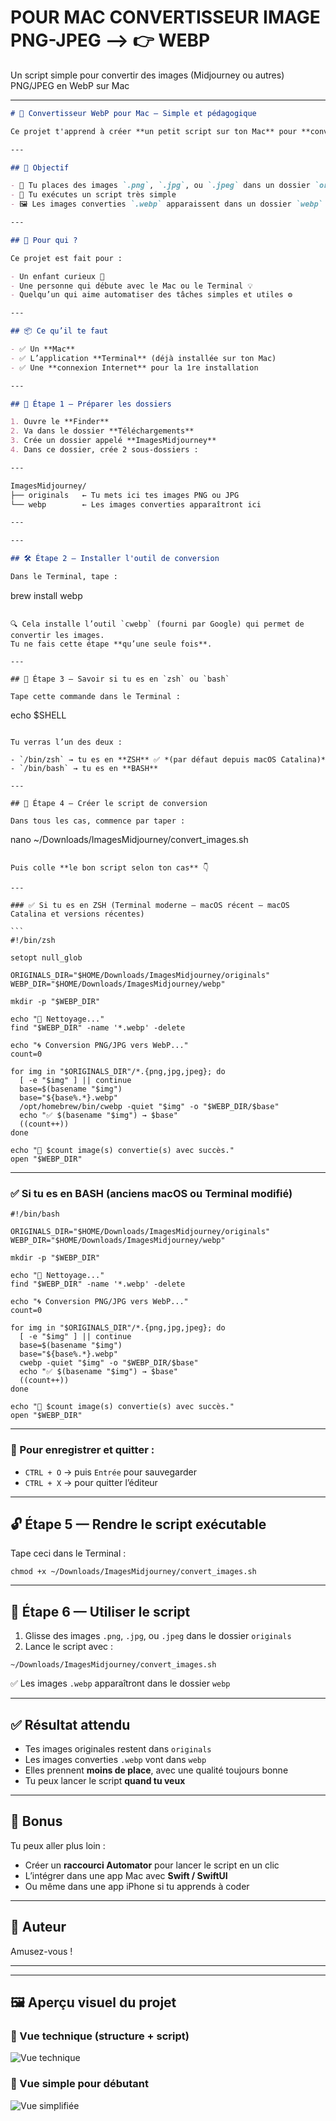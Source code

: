 # POUR MAC CONVERTISSEUR IMAGE PNG-JPEG --> 👉 WEBP 
Un script simple pour convertir des images (Midjourney ou autres) PNG/JPEG en WebP sur Mac

---

```markdown
# 🧠 Convertisseur WebP pour Mac — Simple et pédagogique

Ce projet t'apprend à créer **un petit script sur ton Mac** pour **convertir des images PNG ou JPEG en WebP** (un format plus léger pour le web et les apps mobiles).

---

## 🎯 Objectif

- 📂 Tu places des images `.png`, `.jpg`, ou `.jpeg` dans un dossier `originals`
- 🧠 Tu exécutes un script très simple
- 🖼️ Les images converties `.webp` apparaissent dans un dossier `webp`

---

## 👶 Pour qui ?

Ce projet est fait pour :

- Un enfant curieux 🧒
- Une personne qui débute avec le Mac ou le Terminal 💡
- Quelqu’un qui aime automatiser des tâches simples et utiles ⚙️

---

## 📦 Ce qu’il te faut

- ✅ Un **Mac**
- ✅ L’application **Terminal** (déjà installée sur ton Mac)
- ✅ Une **connexion Internet** pour la 1re installation

---

## 📁 Étape 1 — Préparer les dossiers

1. Ouvre le **Finder**
2. Va dans le dossier **Téléchargements**
3. Crée un dossier appelé **ImagesMidjourney**
4. Dans ce dossier, crée 2 sous-dossiers :

---

ImagesMidjourney/
├── originals   ← Tu mets ici tes images PNG ou JPG
└── webp        ← Les images converties apparaîtront ici

---

---

## 🛠️ Étape 2 — Installer l'outil de conversion

Dans le Terminal, tape :

```
brew install webp
```

🔍 Cela installe l’outil `cwebp` (fourni par Google) qui permet de convertir les images.  
Tu ne fais cette étape **qu’une seule fois**.

---

## 🧠 Étape 3 — Savoir si tu es en `zsh` ou `bash`

Tape cette commande dans le Terminal :

```
echo \$SHELL
```

Tu verras l’un des deux :

- `/bin/zsh` → tu es en **ZSH** ✅ *(par défaut depuis macOS Catalina)*
- `/bin/bash` → tu es en **BASH**

---

## 📜 Étape 4 — Créer le script de conversion

Dans tous les cas, commence par taper :

```
nano \~/Downloads/ImagesMidjourney/convert\_images.sh
````

Puis colle **le bon script selon ton cas** 👇

---

### ✅ Si tu es en ZSH (Terminal moderne – macOS récent – macOS Catalina et versions récentes)

```
#!/bin/zsh

setopt null_glob

ORIGINALS_DIR="$HOME/Downloads/ImagesMidjourney/originals"
WEBP_DIR="$HOME/Downloads/ImagesMidjourney/webp"

mkdir -p "$WEBP_DIR"

echo "🧹 Nettoyage..."
find "$WEBP_DIR" -name '*.webp' -delete

echo "🌀 Conversion PNG/JPG vers WebP..."
count=0

for img in "$ORIGINALS_DIR"/*.{png,jpg,jpeg}; do
  [ -e "$img" ] || continue
  base=$(basename "$img")
  base="${base%.*}.webp"
  /opt/homebrew/bin/cwebp -quiet "$img" -o "$WEBP_DIR/$base"
  echo "✅ $(basename "$img") → $base"
  ((count++))
done

echo "🎉 $count image(s) convertie(s) avec succès."
open "$WEBP_DIR"
````

---

### ✅ Si tu es en BASH (anciens macOS ou Terminal modifié)

```
#!/bin/bash

ORIGINALS_DIR="$HOME/Downloads/ImagesMidjourney/originals"
WEBP_DIR="$HOME/Downloads/ImagesMidjourney/webp"

mkdir -p "$WEBP_DIR"

echo "🧹 Nettoyage..."
find "$WEBP_DIR" -name '*.webp' -delete

echo "🌀 Conversion PNG/JPG vers WebP..."
count=0

for img in "$ORIGINALS_DIR"/*.{png,jpg,jpeg}; do
  [ -e "$img" ] || continue
  base=$(basename "$img")
  base="${base%.*}.webp"
  cwebp -quiet "$img" -o "$WEBP_DIR/$base"
  echo "✅ $(basename "$img") → $base"
  ((count++))
done

echo "🎉 $count image(s) convertie(s) avec succès."
open "$WEBP_DIR"
```

---

### 💾 Pour enregistrer et quitter :

* `CTRL + O` → puis `Entrée` pour sauvegarder
* `CTRL + X` → pour quitter l’éditeur

---

## 🔓 Étape 5 — Rendre le script exécutable

Tape ceci dans le Terminal :

```
chmod +x ~/Downloads/ImagesMidjourney/convert_images.sh
```

---

## 🚀 Étape 6 — Utiliser le script

1. Glisse des images `.png`, `.jpg`, ou `.jpeg` dans le dossier `originals`
2. Lance le script avec :

```
~/Downloads/ImagesMidjourney/convert_images.sh
```

✅ Les images `.webp` apparaîtront dans le dossier `webp`

---

## ✅ Résultat attendu

* Tes images originales restent dans `originals`
* Les images converties `.webp` vont dans `webp`
* Elles prennent **moins de place**, avec une qualité toujours bonne
* Tu peux lancer le script **quand tu veux**

---

## 🌟 Bonus

Tu peux aller plus loin :

* Créer un **raccourci Automator** pour lancer le script en un clic
* L’intégrer dans une app Mac avec **Swift / SwiftUI**
* Ou même dans une app iPhone si tu apprends à coder

---

## 👋 Auteur

Amusez-vous !

---

---

## 🖼️ Aperçu visuel du projet

### 🧩 Vue technique (structure + script)

![Vue technique](https://raw.githubusercontent.com/ProdX0x/convertisseur-webp-mac/refs/heads/main/JpegPngWebP2.png)

### 🧒 Vue simple pour débutant

![Vue simplifiée](https://raw.githubusercontent.com/ProdX0x/convertisseur-webp-mac/refs/heads/main/JpegPngWebP.png)

